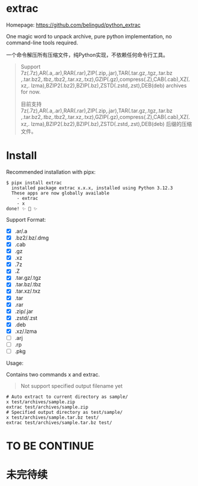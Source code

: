 # extrac

Homepage: https://github.com/belingud/python_extrac

One magic word to unpack archive, pure python implementation, no command-line tools required.

一个命令解压所有压缩文件，纯Python实现，不依赖任何命令行工具。

> Support 7z(.7z),AR(.a,.ar),RAR(.rar),ZIP(.zip,.jar),TAR(.tar.gz,.tgz,.tar.bz
  ,.tar.bz2,.tbz,.tbz2,.tar.xz,.txz),GZIP(.gz),compress(.Z),CAB(.cab),XZ(.xz,.
  lzma),BZIP2(.bz2),BZIP(.bz),ZSTD(.zstd,.zst),DEB(deb) archives for now.
>
> 目前支持7z(.7z),AR(.a,.ar),RAR(.rar),ZIP(.zip,.jar),TAR(.tar.gz,.tgz,.tar.bz
  ,.tar.bz2,.tbz,.tbz2,.tar.xz,.txz),GZIP(.gz),compress(.Z),CAB(.cab),XZ(.xz,.
  lzma),BZIP2(.bz2),BZIP(.bz),ZSTD(.zstd,.zst),DEB(deb) 后缀的压缩文件。

# Install

Recommended installation with pipx:

```shell
$ pipx install extrac
  installed package extrac x.x.x, installed using Python 3.12.3
  These apps are now globally available
    - extrac
    - x
done! ✨ 🌟 ✨
```

Support Format:

- [x] .ar/.a
- [x] .bz2/.bz/.dmg
- [x] .cab
- [x] .gz
- [x] .xz
- [x] .7z
- [x] .Z
- [x] .tar.gz/.tgz
- [x] .tar.bz/.tbz
- [x] .tar.xz/.txz
- [x] .tar
- [x] .rar
- [x] .zip/.jar
- [x] .zstd/.zst
- [x] .deb
- [x] .xz/.lzma
- [ ] .arj
- [ ] .rp
- [ ] .pkg

Usage:

Contains two commands x and extrac.

> Not support specified output filename yet

```shell
# Auto extract to current directory as sample/
x test/archives/sample.zip
extrac test/archives/sample.zip
# Specified output directory as test/sample/
x test/archives/sample.tar.bz test/
extrac test/archives/sample.tar.bz test/
```

# TO BE CONTINUE

# 未完待续
